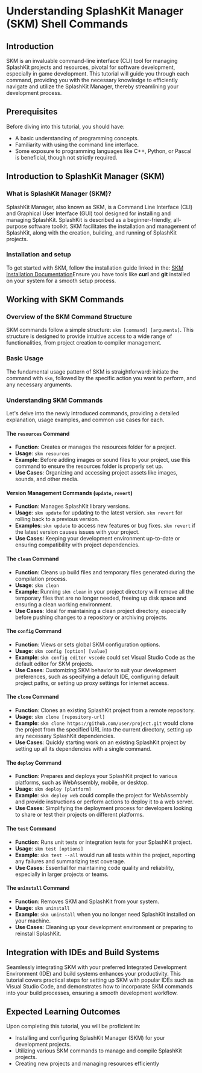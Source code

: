 ﻿# Understanding SplashKit Manager (SKM) Shell Commands

## Introduction

SKM is an invaluable command-line interface (CLI) tool for managing SplashKit projects and resources, pivotal for software development, especially in game development. This tutorial will guide you through each command, providing you with the necessary knowledge to efficiently navigate and utilize the SplashKit Manager, thereby streamlining your development process.

## Prerequisites

Before diving into this tutorial, you should have:

- A basic understanding of programming concepts.
- Familiarity with using the command line interface.
- Some exposure to programming languages like C++, Python, or Pascal is beneficial, though not strictly required.

## Introduction to SplashKit Manager (SKM)

### What is SplashKit Manager (SKM)?

SplashKit Manager, also known as SKM, is a Command Line Interface (CLI) and Graphical User Interface (GUI) tool designed for installing and managing SplashKit. SplashKit is described as a beginner-friendly, all-purpose software toolkit. SKM facilitates the installation and management of SplashKit, along with the creation, building, and running of SplashKit projects.

### Installation and setup

To get started with SKM, follow the installation guide linked in the:
[SKM Installation Documentation](https://splashkit.io/installation/)Ensure you have tools like **curl** and **git** installed on your system for a smooth setup process.

## Working with SKM Commands

### Overview of the SKM Command Structure

SKM commands follow a simple structure: `skm [command] [arguments]`. This structure is designed to provide intuitive access to a wide range of functionalities, from project creation to compiler management.

### Basic Usage

The fundamental usage pattern of SKM is straightforward: initiate the command with `skm`, followed by the specific action you want to perform, and any necessary arguments.

### Understanding SKM Commands

Let's delve into the newly introduced commands, providing a detailed explanation, usage examples, and common use cases for each.

#### The `resources` Command

- **Function**: Creates or manages the resources folder for a project.
- **Usage**: `skm resources`
- **Example**: Before adding images or sound files to your project, use this command to ensure the resources folder is properly set up.
- **Use Cases**: Organizing and accessing project assets like images, sounds, and other media.

#### Version Management Commands (`update`, `revert`)

- **Function**: Manages SplashKit library versions.
- **Usage**:
    `skm update` for updating to the latest version.
    `skm revert` for rolling back to a previous version.
- **Examples**:
    `skm update` to access new features or bug fixes.
    `skm revert` if the latest version causes issues with your project.
- **Use Cases**: Keeping your development environment up-to-date or ensuring compatibility with project dependencies.

#### The `clean` Command

- **Function**: Cleans up build files and temporary files generated during the compilation process.
- **Usage**: `skm clean`
- **Example**: Running `skm clean` in your project directory will remove all the temporary files that are no longer needed, freeing up disk space and ensuring a clean working environment.
- **Use Cases**: Ideal for maintaining a clean project directory, especially before pushing changes to a repository or archiving projects.

#### The `config` Command

- **Function**: Views or sets global SKM configuration options.
- **Usage**: `skm config [option] [value]`
- **Example**: `skm config editor vscode` could set Visual Studio Code as the default editor for SKM projects.
- **Use Cases**: Customizing SKM behavior to suit your development preferences, such as specifying a default IDE, configuring default project paths, or setting up proxy settings for internet access.

#### The `clone` Command

- **Function**: Clones an existing SplashKit project from a remote repository.
- **Usage**: `skm clone [repository-url]`
- **Example**: `skm clone https://github.com/user/project.git` would clone the project from the specified URL into the current directory, setting up any necessary SplashKit dependencies.
- **Use Cases**: Quickly starting work on an existing SplashKit project by setting up all its dependencies with a single command.

#### The `deploy` Command

- **Function**: Prepares and deploys your SplashKit project to various platforms, such as WebAssembly, mobile, or desktop.
- **Usage**: `skm deploy [platform]`
- **Example**: `skm deploy web` could compile the project for WebAssembly and provide instructions or perform actions to deploy it to a web server.
- **Use Cases**: Simplifying the deployment process for developers looking to share or test their projects on different platforms.

#### The `test` Command

- **Function**: Runs unit tests or integration tests for your SplashKit project.
- **Usage**: `skm test [options]`
- **Example**: `skm test --all` would run all tests within the project, reporting any failures and summarizing test coverage.
- **Use Cases**: Essential for maintaining code quality and reliability, especially in larger projects or teams.

#### The `uninstall` Command

- **Function**: Removes SKM and SplashKit from your system.
- **Usage**: `skm uninstall`
- **Example**: `skm uninstall` when you no longer need SplashKit installed on your machine.
- **Use Cases**: Cleaning up your development environment or preparing to reinstall SplashKit.

## Integration with IDEs and Build Systems

Seamlessly integrating SKM with your preferred Integrated Development Environment (IDE) and build systems enhances your productivity. This tutorial covers practical steps for setting up SKM with popular IDEs such as Visual Studio Code, and demonstrates how to incorporate SKM commands into your build processes, ensuring a smooth development workflow.

## Expected Learning Outcomes

Upon completing this tutorial, you will be proficient in:

- Installing and configuring SplashKit Manager (SKM) for your development projects.
- Utilizing various SKM commands to manage and compile SplashKit projects.
- Creating new projects and managing resources efficiently
